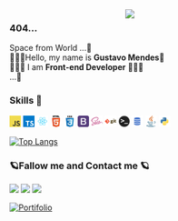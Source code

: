 
<img src="https://media.giphy.com/media/S99cgkURVO62qemEKM/giphy.gif" width="300" align="right">

### 404...
<p align="left"> 
  Space from World
  ...🌌
   <br>
    👨🏽‍🚀Hello, my name is <strong>Gustavo Mendes</strong>🚀
   <br>
   👨🏽‍🚀 I am <strong>Front-end Developer</strong> 👨🏽‍🚀 
   <br>
   ...🌌

</p>

### Skills 🚀

<code><img height="20" src="https://raw.githubusercontent.com/github/explore/80688e429a7d4ef2fca1e82350fe8e3517d3494d/topics/javascript/javascript.png"></code>
<code><img height="20" src="https://raw.githubusercontent.com/github/explore/80688e429a7d4ef2fca1e82350fe8e3517d3494d/topics/typescript/typescript.png"></code>
<code><img height="20" src="https://raw.githubusercontent.com/github/explore/80688e429a7d4ef2fca1e82350fe8e3517d3494d/topics/react/react.png"></code>
<code><img height="20" src="https://raw.githubusercontent.com/github/explore/80688e429a7d4ef2fca1e82350fe8e3517d3494d/topics/html/html.png"></code>
<code><img height="20" src="https://raw.githubusercontent.com/github/explore/80688e429a7d4ef2fca1e82350fe8e3517d3494d/topics/css/css.png"></code>
<code><img height="20" src="https://raw.githubusercontent.com/github/explore/80688e429a7d4ef2fca1e82350fe8e3517d3494d/topics/bootstrap/bootstrap.png"></code>
<code><img height="20" src="https://raw.githubusercontent.com/github/explore/80688e429a7d4ef2fca1e82350fe8e3517d3494d/topics/sass/sass.png"></code>
<code><img height="20" src="https://raw.githubusercontent.com/github/explore/80688e429a7d4ef2fca1e82350fe8e3517d3494d/topics/git/git.png"></code>
<code><img height="20" src="https://raw.githubusercontent.com/github/explore/80688e429a7d4ef2fca1e82350fe8e3517d3494d/topics/terminal/terminal.png"></code>
<code><img height="20" src="https://raw.githubusercontent.com/github/explore/80688e429a7d4ef2fca1e82350fe8e3517d3494d/topics/sql/sql.png"></code>
<code><img height="20" src="https://raw.githubusercontent.com/github/explore/80688e429a7d4ef2fca1e82350fe8e3517d3494d/topics/java/java.png"></code>
<code><img height="20" src="https://raw.githubusercontent.com/github/explore/80688e429a7d4ef2fca1e82350fe8e3517d3494d/topics/python/python.png"></code>



[![Top Langs](https://github-readme-stats.vercel.app/api/top-langs/?username=gustavo-developer&layout=compact&how_icons=true&theme=dark)](https://github.com/anuraghazra/github-readme-stats)


### 🪐Fallow me and Contact me 🪐

<p align="left">
  <a href="mailto:srto.mendes@gmail.com" alt="Gmail">
  <img src="https://img.shields.io/badge/-Gmail-FF0000?style=flat-square&labelColor=FF0000&logo=gmail&logoColor=white&link=srto.mendes@gmail.com" /></a>

  <a href="https://www.linkedin.com/in/gustavo-mendes-00661318b/" alt="Linkedin">
  <img src="https://img.shields.io/badge/-Linkedin-0e76a8?style=flat-square&logo=Linkedin&logoColor=white&link=https://www.linkedin.com/in/gustavo-mendes-00661318b/" /></a>

  <a href="https://api.whatsapp.com/send?phone=5511948881978&text=Olá%20Gustavo,%20tudo%20bem?" alt="WhatsApp">
  <img src="https://img.shields.io/badge/-WhatsApp-25d366?style=flat-square&labelColor=25d366&logo=whatsapp&logoColor=white&link=https://api.whatsapp.com/send?phone=5514991653238&text=Olá%20Gustavo,%20tudo%20bem?"/></a>



  <a href="https://gustavomendes.net" target="_blank"><img src="https://img.shields.io/badge/Portfólio-%23262626.svg?&style=flat-square&logo=dependabot&logoColor=white" alt="Portifolio"></a>
</p> 

